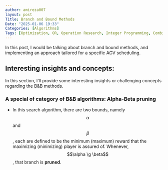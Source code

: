 ```yaml
---
author: amireza007
layout: post
Title: Branch and Bound Methods
Date: "2025-01-06 19:33"
Categories: [Algorithms]
Tags: [Optimization, OR, Operation Research, Integer Programming, Combinatorial Optimization]
---
```


In this post, I would be talking about branch and bound methods, and implementing an approach tailored for a specific AGV scheduling.

## Interesting insights and concepts: 
In this section, I'll provide some interesting insights or challenging concepts regarding the B&B methods.
### A special of category of B&B algorithms: Alpha-Beta pruning
- In this search algorithm, there are two bounds, namely $$\alpha$$ and $$\beta$$, each are defined to be the minimum (maximum) reward that the maximizing (minimizing) player is assured of. Whenever, $$\alpha \g \beta$$, that branch is **pruned**.